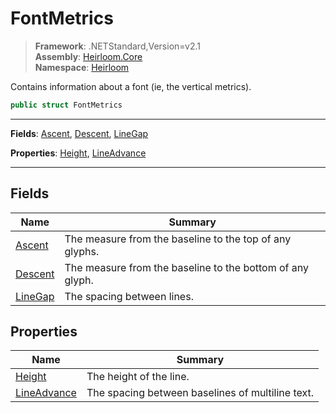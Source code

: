 # FontMetrics

> **Framework**: .NETStandard,Version=v2.1  
> **Assembly**: [Heirloom.Core][0]  
> **Namespace**: [Heirloom][0]  

Contains information about a font (ie, the vertical metrics).

```cs
public struct FontMetrics
```

--------------------------------------------------------------------------------

**Fields**: [Ascent][1], [Descent][2], [LineGap][3]

**Properties**: [Height][4], [LineAdvance][5]

--------------------------------------------------------------------------------

## Fields

| Name         | Summary                                                   |
|--------------|-----------------------------------------------------------|
| [Ascent][1]  | The measure from the baseline to the top of any glyphs.   |
| [Descent][2] | The measure from the baseline to the bottom of any glyph. |
| [LineGap][3] | The spacing between lines.                                |

## Properties

| Name             | Summary                                          |
|------------------|--------------------------------------------------|
| [Height][4]      | The height of the line.                          |
| [LineAdvance][5] | The spacing between baselines of multiline text. |

[0]: ..\Heirloom.Core.md
[1]: Heirloom.FontMetrics.Ascent.md
[2]: Heirloom.FontMetrics.Descent.md
[3]: Heirloom.FontMetrics.LineGap.md
[4]: Heirloom.FontMetrics.Height.md
[5]: Heirloom.FontMetrics.LineAdvance.md
